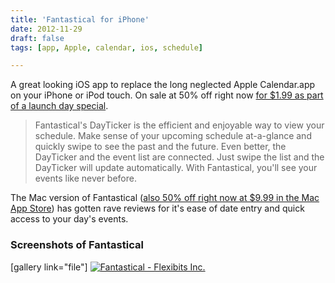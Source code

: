 ```yaml
---
title: 'Fantastical for iPhone'
date: 2012-11-29
draft: false
tags: [app, Apple, calendar, ios, schedule]

---
```


A great looking iOS app to replace the long neglected Apple Calendar.app on your iPhone or iPod touch. On sale at 50% off right now [for $1.99 as part of a launch day special](http://target.georiot.com/Proxy.ashx?grid=9646&id=6PFrOqNV4B8&offerid=162397&type=3&subid=0&tmpid=3664&RD_PARM1=https%253A%252F%252Fitunes.apple.com%252Fca%252Fapp%252Ffantastical%252Fid575647534%253Fmt%253D8%2526uo%253D4%2526partnerId%253D30).

> Fantastical's DayTicker is the efficient and enjoyable way to view your schedule. Make sense of your upcoming schedule at-a-glance and quickly swipe to see the past and the future. Even better, the DayTicker and the event list are connected. Just swipe the list and the DayTicker will update automatically. With Fantastical, you'll see your events like never before.

The Mac version of Fantastical ([also 50% off right now at $9.99 in the Mac App Store](http://target.georiot.com/Proxy.ashx?grid=9646&id=6PFrOqNV4B8&offerid=162397&type=3&subid=0&tmpid=3664&RD_PARM1=https%253A%252F%252Fitunes.apple.com%252Fca%252Fapp%252Ffantastical%252Fid435003921%253Fmt%253D12%2526uo%253D4%2526partnerId%253D30)) has gotten rave reviews for it's ease of date entry and quick access to your day's events.

### Screenshots of Fantastical

\[gallery link="file"\] [![Fantastical - Flexibits Inc.](http://r.mzstatic.com/images/web/linkmaker/badge_appstore-lrg.gif)](http://target.georiot.com/Proxy.ashx?grid=9646&id=6PFrOqNV4B8&offerid=162397&type=3&subid=0&tmpid=3664&RD_PARM1=https%253A%252F%252Fitunes.apple.com%252Fca%252Fapp%252Ffantastical%252Fid575647534%253Fmt%253D8%2526uo%253D4%2526partnerId%253D30)